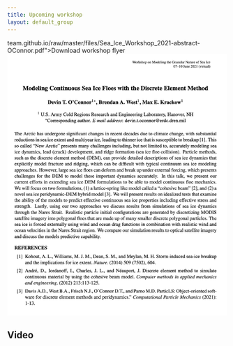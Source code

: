 ```yaml
---
title: Upcoming workshop
layout: default_group
---
```


team.github.io/raw/master/files/Sea_Ice_Workshop_2021-abstract-OConnor.pdf">Download workshop flyer</a>
![Workshop schedule](./OConnor.png)

## Video

